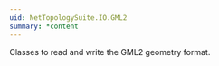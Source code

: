 ```yaml
---
uid: NetTopologySuite.IO.GML2
summary: *content
---
```

Classes to read and write the GML2 geometry format.
